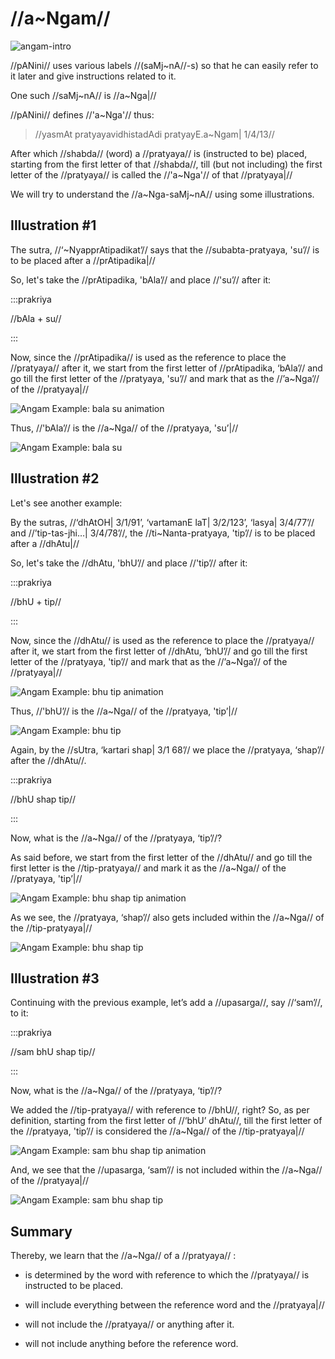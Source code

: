 # //a~Ngam//

![angam-intro](images/angam-intro.png)

//pANini// uses various labels //(saMj~nA//-s) so that he can easily refer to
it later and give instructions related to it.

One such //saMj~nA// is //a~Nga|//

//pANini// defines //'a~Nga'// thus:

> //yasmAt pratyayavidhistadAdi pratyayE.a~Ngam| 1/4/13//

After which //shabda// (word) a //pratyaya// is (instructed to be) placed,
starting from the first letter of that //shabda//, till (but not including) the
first letter of the //pratyaya// is called the //'a~Nga'// of that //pratyaya|//

We will try to understand the //a~Nga-saMj~nA// using some illustrations.

## Illustration #1

The sutra, //‘~NyapprAtipadikat’// says that the //subabta-pratyaya,
'su’// is to be placed after a //prAtipadika|//

So, let's take the //prAtipadika, 'bAla’// and place //'su’// after it:

:::prakriya

//bAla + su//

:::

Now, since the //prAtipadika// is used as the reference to place the
//pratyaya// after it, we start from the first letter of //prAtipadika,
‘bAla’// and go till the first letter of the //pratyaya, 'su’// and mark
that as the //’a~Nga’// of the //pratyaya|//

![Angam Example: bala su animation](images/angam-eg-bala-and-su-anim.gif)

Thus, //'bAla’// is the //a~Nga// of the //pratyaya, 'su’|//

![Angam Example: bala su](images/angam-eg-bala-and-su.png)

## Illustration #2

Let's see another example:

By the sutras, //‘dhAtOH| 3/1/91’, ‘vartamanE laT| 3/2/123’, ‘lasya|
3/4/77’// and //’tip-tas-jhi…| 3/4/78’//, the //ti~Nanta-pratyaya,
'tip’// is to be placed after a //dhAtu|//

So, let's take the //dhAtu, 'bhU’// and place //'tip’// after it:

:::prakriya

//bhU + tip//

:::

Now, since the //dhAtu// is used as the reference to place the //pratyaya//
after it, we start from the first letter of //dhAtu, ‘bhU’// and go till
the first letter of the //pratyaya, 'tip’// and mark that as the
//’a~Nga’// of the //pratyaya|//

![Angam Example: bhu tip animation](images/angam-eg-bhu-and-tip-anim.gif)

Thus, //'bhU’// is the //a~Nga// of the //pratyaya, 'tip’|//

![Angam Example: bhu tip](images/angam-eg-bhu-and-tip.png)

Again, by the //sUtra, ‘kartari shap| 3/1 68’// we place the //pratyaya,
‘shap’// after the //dhAtu//.

:::prakriya

//bhU shap tip//

:::

Now, what is the //a~Nga// of the //pratyaya, ‘tip’//?

As said before, we start from the first letter of the //dhAtu// and go till the
first letter is the //tip-pratyaya// and mark it as the //a~Nga// of the
//pratyaya, 'tip’|//

![Angam Example: bhu shap tip
animation](images/angam-eg-bhu-shap-and-tip-anim.gif)

As we see, the //pratyaya, ‘shap’// also gets included within the //a~Nga//
of the //tip-pratyaya|//

![Angam Example: bhu shap tip](images/angam-eg-bhu-shap-and-tip.png)

## Illustration #3

Continuing with the previous example, let’s add a //upasarga//, say
//‘sam’//, to it:

:::prakriya

//sam bhU shap tip//

:::

Now, what is the //a~Nga// of the //pratyaya, ‘tip’//?

We added the //tip-pratyaya// with reference to //bhU//, right? So, as per
definition, starting from the first letter of //‘bhU’ dhAtu//, till the
first letter of the //pratyaya, 'tip’// is considered the //a~Nga// of the
//tip-pratyaya|//

![Angam Example: sam bhu shap tip
animation](images/angam-eg-sam-bhu-shap-and-tip-anim.gif)

And, we see that the //upasarga, ‘sam’// is not included within the
//a~Nga// of the //pratyaya|//

![Angam Example: sam bhu shap tip](images/angam-eg-sam-bhu-shap-and-tip.png)

## Summary

Thereby, we learn that the //a~Nga// of a //pratyaya// :

- is determined by the word with reference to which the //pratyaya// is
  instructed to be placed.

- will include everything between the reference word and the //pratyaya|//

- will not include the //pratyaya// or anything after it.

- will not include anything before the reference word.
<!--stackedit_data:
eyJoaXN0b3J5IjpbLTE1NTY4MDg1NjldfQ==
-->
